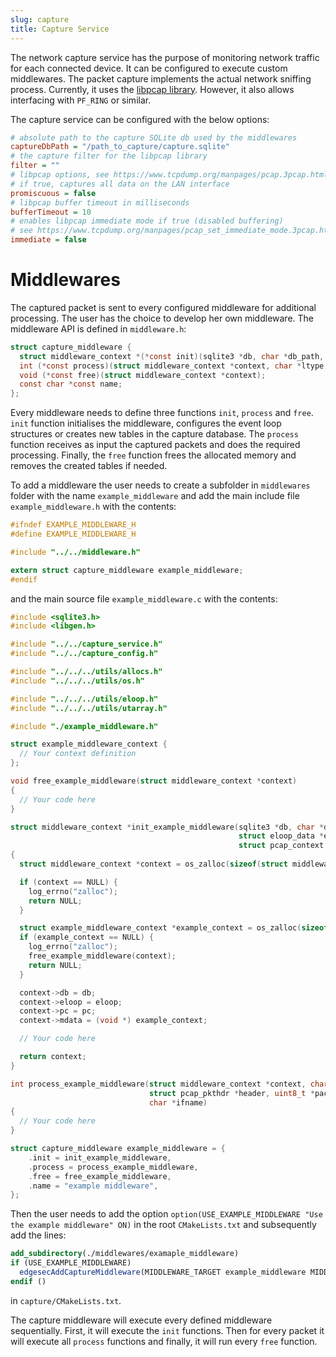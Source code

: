 ```yaml
---
slug: capture
title: Capture Service
---
```


The network capture service has the purpose of monitoring network traffic for each connected device. It can be configured to execute custom middlewares. The packet capture implements the actual network sniffing process. Currently, it uses the [libpcap library](https://github.com/the-tcpdump-group/libpcap). However, it also allows interfacing with `PF_RING` or similar.

The capture service can be configured with the below options:
```ini
# absolute path to the capture SQLite db used by the middlewares
captureDbPath = "/path_to_capture/capture.sqlite"
# the capture filter for the libpcap library
filter = ""
# libpcap options, see https://www.tcpdump.org/manpages/pcap.3pcap.html
# if true, captures all data on the LAN interface
promiscuous = false
# libpcap buffer timeout in milliseconds
bufferTimeout = 10
# enables libpcap immediate mode if true (disabled buffering)
# see https://www.tcpdump.org/manpages/pcap_set_immediate_mode.3pcap.html
immediate = false
```

# Middlewares

The captured packet is sent to every configured middleware for additional processing. The user has the choice to develop her own middleware. The middleware API is defined in `middleware.h`:
```c
struct capture_middleware {
  struct middleware_context *(*const init)(sqlite3 *db, char *db_path, struct eloop_data *eloop, struct pcap_context *pc);
  int (*const process)(struct middleware_context *context, char *ltype, struct pcap_pkthdr *header, uint8_t *packet, char *ifname);
  void (*const free)(struct middleware_context *context);
  const char *const name;
};
```
Every middleware needs to define three functions `init`, `process` and `free`. `init` function initialises the middleware, configures the event loop structures or creates new tables in the capture database. The `process` function receives as input the captured packets and does the required processing. Finally, the `free` function frees the allocated memory and removes the created tables if needed.

To add a middleware the user needs to create a subfolder in `middlewares` folder with the name `example_middleware` and add the main include file `example_middleware.h` with the contents:
```c
#ifndef EXAMPLE_MIDDLEWARE_H
#define EXAMPLE_MIDDLEWARE_H

#include "../../middleware.h"

extern struct capture_middleware example_middleware;
#endif
```
and the main source file `example_middleware.c` with the contents:
```c
#include <sqlite3.h>
#include <libgen.h>

#include "../../capture_service.h"
#include "../../capture_config.h"

#include "../../../utils/allocs.h"
#include "../../../utils/os.h"

#include "../../../utils/eloop.h"
#include "../../../utils/utarray.h"

#include "./example_middleware.h"

struct example_middleware_context {
  // Your context definition
};

void free_example_middleware(struct middleware_context *context)
{
  // Your code here
}

struct middleware_context *init_example_middleware(sqlite3 *db, char *db_path,
                                                   struct eloop_data *eloop,
                                                   struct pcap_context *pc)
{
  struct middleware_context *context = os_zalloc(sizeof(struct middleware_context));

  if (context == NULL) {
    log_errno("zalloc");
    return NULL;
  }

  struct example_middleware_context *example_context = os_zalloc(sizeof(struct example_middleware_context));
  if (example_context == NULL) {
    log_errno("zalloc");
    free_example_middleware(context);
    return NULL;
  }

  context->db = db;
  context->eloop = eloop;
  context->pc = pc;
  context->mdata = (void *) example_context;

  // Your code here

  return context;
}

int process_example_middleware(struct middleware_context *context, char *ltype,
                               struct pcap_pkthdr *header, uint8_t *packet,
                               char *ifname)
{
  // Your code here
}

struct capture_middleware example_middleware = {
    .init = init_example_middleware,
    .process = process_example_middleware,
    .free = free_example_middleware,
    .name = "example middleware",
};
```
Then the user needs to add the option `option(USE_EXAMPLE_MIDDLEWARE "Use the example middleware" ON)` in the root `CMakeLists.txt` and subsequently add the lines:
```cmake
add_subdirectory(./middlewares/examaple_middleware)
if (USE_EXAMPLE_MIDDLEWARE)
  edgesecAddCaptureMiddleware(MIDDLEWARE_TARGET example_middleware MIDDLEWARE_STRUCT example_middleware)
endif ()
```
in `capture/CMakeLists.txt`.

The capture middleware will execute every defined middleware sequentially. First, it will execute the `init` functions. Then for every packet it will execute all `process` functions and finally, it will run every `free` function.